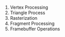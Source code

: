1. Vertex Processing
2. Triangle Process
3. Rasterization
4. Fragment Processing
5. Framebuffer Operations